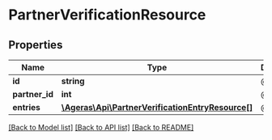 # PartnerVerificationResource

## Properties
Name | Type | Description | Notes
------------ | ------------- | ------------- | -------------
**id** | **string** | @var | [optional] 
**partner_id** | **int** | @var | [optional] 
**entries** | [**\Ageras\Api\PartnerVerificationEntryResource[]**](PartnerVerificationEntryResource.md) | @var | [optional] 

[[Back to Model list]](../README.md#documentation-for-models) [[Back to API list]](../README.md#documentation-for-api-endpoints) [[Back to README]](../README.md)


